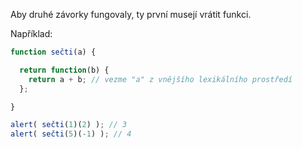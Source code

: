 Aby druhé závorky fungovaly, ty první musejí vrátit funkci.

Například:

```js run
function sečti(a) {

  return function(b) {
    return a + b; // vezme "a" z vnějšího lexikálního prostředí
  };

}

alert( sečti(1)(2) ); // 3
alert( sečti(5)(-1) ); // 4
```

